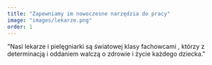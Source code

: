 ```yaml
---
title: "Zapewniamy im nowoczesne narzędzia do pracy"
image: "images/lekarze.png"
order: 1
---
```


"Nasi lekarze i pielęgniarki są światowej klasy fachowcami , którzy z determinacją i oddaniem walczą o zdrowie i życie każdego dziecka."
